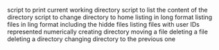 script to print current working directory
script to list the content of the directory
script to change directory to home
listing in long format
listing files in ling format including the hidde files
listing files with user IDs represented numerically
creating directory
moving a file
deleting a file
deleting a directory
changing directory to the previous one
